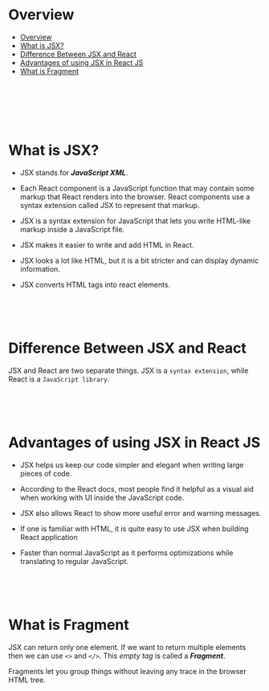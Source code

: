 # Overview

- [Overview](#overview)
- [What is JSX?](#what-is-jsx)
- [Difference Between JSX and React](#difference-between-jsx-and-react)
- [Advantages of using JSX in React JS](#advantages-of-using-jsx-in-react-js)
- [What is Fragment](#what-is-fragment)

&nbsp;

&nbsp;

&nbsp;

# What is JSX?

- JSX stands for **_JavaScript XML_**.

- Each React component is a JavaScript function that may contain some markup that React renders into the browser. React components use a syntax extension called JSX to represent that markup.

- JSX is a syntax extension for JavaScript that lets you write HTML-like markup inside a JavaScript file.

- JSX makes it easier to write and add HTML in React.

- JSX looks a lot like HTML, but it is a bit stricter and can display dynamic information.

- JSX converts HTML tags into react elements.

&nbsp;

&nbsp;

# Difference Between JSX and React

JSX and React are two separate things. JSX is a `syntax extension`, while React is a `JavaScript library`.

&nbsp;

&nbsp;

# Advantages of using JSX in React JS

- JSX helps us keep our code simpler and elegant when writing large pieces of code.

- According to the React docs, most people find it helpful as a visual aid when working with UI inside the JavaScript code.

- JSX also allows React to show more useful error and warning messages.

- If one is familiar with HTML, it is quite easy to use JSX when building React application

- Faster than normal JavaScript as it performs optimizations while translating to regular JavaScript.

&nbsp;

&nbsp;

# What is Fragment

JSX can return only one element. If we want to return multiple elements then we can use `<>` and `</>`. This _empty tag_ is called a _**Fragment**_.

Fragments let you group things without leaving any trace in the browser HTML tree.

&nbsp;

&nbsp;
&nbsp;

&nbsp;
&nbsp;
&nbsp;

&nbsp;
&nbsp;
&nbsp;

&nbsp;
&nbsp;
&nbsp;

&nbsp;
&nbsp;
&nbsp;

&nbsp;
&nbsp;
&nbsp;

&nbsp;
&nbsp;
&nbsp;

&nbsp;
&nbsp;
&nbsp;

&nbsp;
